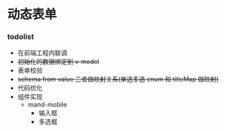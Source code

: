 # 动态表单


### todolist
* 在前端工程内联调
* ~~初始化的数据绑定到 v-model~~
* 表单校验
* ~~schema from  value  三者做映射关系(单选多选  enum 和 titleMap 做映射)~~
* 代码优化
* 组件实现
	* mand-mobile
		* 输入框
		* 多选框
